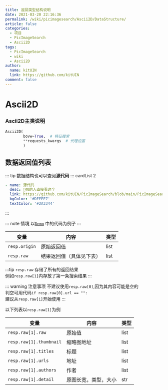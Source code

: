 ```yaml
---
title: 返回类型结构说明
date: 2021-03-20 22:16:36
permalink: /wiki/picimagesearch/Ascii2D/DataStructure/
article: false
categories:
  - 项目
  - PicImageSearch
  - Ascii2D
tags:
  - PicImageSearch
  - wiki
  - Ascii2D
author: 
  name: kitUIN
  link: https://github.com/kitUIN
comment: false
---
```

# Ascii2D

### Ascii2D主类说明
```python
Ascii2D(
        bovw=True,  # 特征搜索
        **requests_kwargs  # 代理设置
        )
```
## 数据返回值列表

::: tip
数据结构也可以查阅**源代码**
::: cardList 2
```yaml
- name: 源代码
  desc: 🚀强的人直接看这个
  link: https://github.com/kitUIN/PicImageSearch/blob/main/PicImageSearch/model/ascii2d.py
  bgColor: '#DFEEE7'
  textColor: '#2A3344'
```
:::

::: note 情境
以[`Demo`](/wiki/picimagesearch/Ascii2D/Demo#示例) 中的代码为例子
:::

| 变量            | 内容           | 类型   |
|---------------|--------------|------|
| `resp.origin` | 原始返回值        | list |
| `resp.raw`    | 结果返回值（具体见下表） | list |

:::tip
`resp.raw` 存储了所有的返回结果  
例如`resp.raw[1]`内存放了第一条搜索结果
:::
  
::: warning 注意事项
不建议使用`resp.raw[0]`,因为其内容可能是空的  
判空可用代码`if resp.raw[0].url == "":`  
建议从`resp.raw[1]`开始使用
:::


以下列表以`resp.raw[1]`为例


| 变量                      | 内容         | 类型   |
|-------------------------|------------|------|
| `resp.raw[1].raw`       | 原始值        | list |
| `resp.raw[1].thumbnail` | 缩略图地址      | list |
| `resp.raw[1].titles`    | 标题         | list |
| `resp.raw[1].urls`      | 地址         | list |
| `resp.raw[1].authors`   | 作者         | list |
| `resp.raw[1].detail`    | 原图长宽，类型，大小 | str  |

